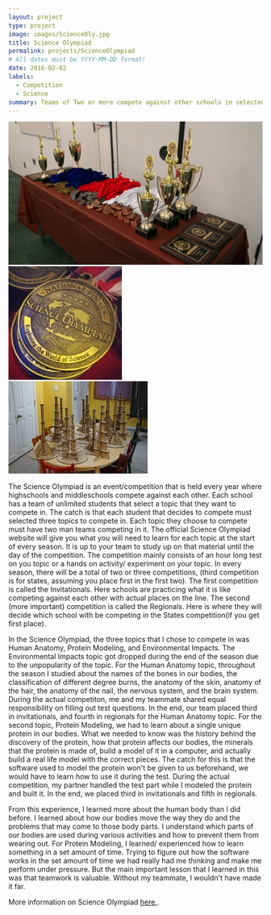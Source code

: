 ```yaml
---
layout: project
type: project
image: images/ScienceOly.jpg
title: Science Olympiad
permalink: projects/ScienceOlympiad
# All dates must be YYYY-MM-DD format!
date: 2016-02-02
labels:
  - Competition
  - Science
summary: Teams of Two or more compete against other schools in selected topics.
---
```


<div class="ui small rounded images">
  <img class="ui image" src="../images/Trophy.jpg">
  <img class="ui image" src="../images/Medal.jpeg">
  <img class="ui image" src="../images/Bridge.jpeg">
</div>


The Science Olympiad is an event/competition that is held every year where highschools and middleschools compete against each other. Each school has a team of unlimited students that select a topic that they want to compete in. The catch is that each student that decides to compete must selected three topics to compete in. Each topic they choose to compete must have two man teams competing in it. The official Science Olympiad website will give you what you will need to learn for each topic at the start of every season. It is up to your team to study up on that material until the day of the competition. The competition mainly consists of an hour long test on you topic or a hands on activity/ experiment on your topic. In every season, there will be a total of two or three competitions, (third competition is for states, assuming you place first in the first two). The first competition is called the Invitationals. Here schools are practicing what it is like competing against each other with actual places on the line. The second (more important) competition is called the Regionals. Here is where they will decide which school with be competing in the States competition(if you get first place). 

In the Science Olympiad, the three topics that I chose to compete in was Human Anatomy, Protein Modeling, and Environmental Impacts. The Environmental Impacts topic got dropped during the end of the season due to the unpopularity of the topic. For the Human Anatomy topic, throughout the season I studied about the names of the bones in our bodies, the classification of different degree burns, the anatomy of the skin, anatomy of the hair, the anatomy of the nail, the nervous system, and the brain system. During the actual competiton, me and my teammate shared equal responsibility on filling out test questions. In the end, our team placed third in invitationals, and fourth in regionals for the Human Anatomy topic. For the second topic, Protein Modeling, we had to learn about a single unique protein in our bodies. What we needed to know was the history behind the discovery of the protein, how that protein affects our bodies, the minerals that the protein is made of, build a model of it in a computer, and actually build a real life model with the correct pieces. The catch for this is that the software used to model the protein won't be given to us beforehand, we would have to learn how to use it during the test. During the actual competition, my partner handled the test part while I modeled the protein and built it. In the end, we placed third in invitationals and fifth in regionals. 

From this experience, I learned more about the human body than I did before. I learned about how our bodies move the way they do and the problems that may come to those body parts. I understand which parts of our bodies are used during various activities and how to prevent them from wearing out. For Protein Modeling, I learned/ experienced how to learn something in a set amount of time. Trying to figure out how the software works in the set amount of time we had really had me thinking and make me perform under pressure. But the main important lesson that I learned in this was that teamwork is valuable. Without my teammate, I wouldn't have made it far. 

More information on Science Olympiad [here.](https://www.hsso.org/).
